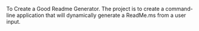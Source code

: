 To Create a Good Readme Generator.
The project is to create a command-line application that will dynamically generate a ReadMe.ms from a user input.